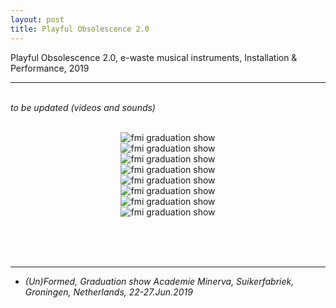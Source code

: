 ```yaml
---
layout: post
title: Playful Obsolescence 2.0
---
```


Playful Obsolescence 2.0, e-waste musical instruments, Installation & Performance, 2019

***

<br/>
<i>to be updated (videos and sounds)</i>
<br/><br/>
<div>
<p align="middle">
<img class="img_horizontal" src="http://drive.google.com/uc?export=view&id=1eMZkjKZ5rmc4h27zUCINoFyoes8-ayDv" alt="fmi graduation show" title="fmi graduation show"/>
<br/>
<img class="img_horizontal" src="http://drive.google.com/uc?export=view&id=10nnZtLYE7dXMvnWuxEEbLtRt7to8fF1W" alt="fmi graduation show" title="fmi graduation show"/>
<br/>
<img class="img_horizontal" src="http://drive.google.com/uc?export=view&id=1Z8dNTpf6jvwRLg62NvnZVupgDwehM9zR" alt="fmi graduation show" title="fmi graduation show"/>
<br/>
<img class="img_horizontal" src="http://drive.google.com/uc?export=view&id=1_av8modmQplQBGqm7XP_pLMvmp7Lk8IT" alt="fmi graduation show" title="fmi graduation show"/>
<br/>
<img class="img_horizontal" src="http://drive.google.com/uc?export=view&id=1c1o1L-RFgtOqv6K8fyTaFziGj9j8c2pw" alt="fmi graduation show" title="fmi graduation show"/>
<br/>
<img class="img_horizontal" src="http://drive.google.com/uc?export=view&id=1_6eFPOyeDKQ7H7gLNZJ4zoTnHCt_BqnR" alt="fmi graduation show" title="fmi graduation show"/>
<br/>
<img class="img_horizontal" src="http://drive.google.com/uc?export=view&id=1wa4hpAJ8DeRn1ak_nUuVM8UhT8yS4wi8" alt="fmi graduation show" title="fmi graduation show"/>
<br/>
<img class="img_horizontal" src="http://drive.google.com/uc?export=view&id=1Asw0qxv0G8D8eXfgVOPK-xX29EyoLHww" alt="fmi graduation show" title="fmi graduation show"/>
<br/>
</p>
</div>

<br/><br/><br/>

<hr>
<ul>
<li>
<i>(Un)Formed, Graduation show Academie Minerva, Suikerfabriek, Groningen, Netherlands, 22-27.Jun.2019</i>
</li>
</ul>

<br/><br/><br/>
